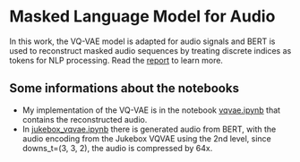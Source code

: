 # Masked Language Model for Audio
In this work, the VQ-VAE model is adapted for audio signals and BERT is used to reconstruct masked audio sequences by treating discrete indices as tokens for NLP processing.
Read the [report](Report.pdf) to learn more.

## Some informations about the notebooks
- My implementation of the VQ-VAE is in the notebook [vqvae.ipynb](vqvae.ipynb) that contains the reconstructed audio.
- In [jukebox_vqvae.ipynb](jukebox_vqvae.ipynb) there is generated audio from BERT, with the audio encoding from the Jukebox VQVAE using the 2nd level, since downs_t=(3, 3, 2), the audio is compressed by 64x.

